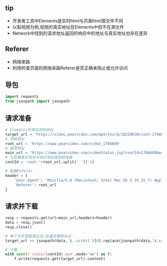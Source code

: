 ## tip
- 开发者工具中Elements是实时html与页面html源文件不同
- 以梨视频为例,视频的真实地址在Elements中但不在源文件
- Network中找到的请求地址返回的响应中的地址与真实地址也存在差异

## Referer
- 网络来路
- 利用检查页面的网络来路Referer是否正确来阻止或允许访问

## 导包
```py
import requests
from jsonpath import jsonpath
```

## 请求准备
```py
# Elements中真实目标地址
target_url = 'https://video.pearvideo.com/mp4/third/20220630/cont-1766669-10411777-200721-hd.mp4'
# 导航地址
root_url = 'https://www.pearvideo.com/video_1766669'
# 请求地址
main_url = 'https://www.pearvideo.com/videoStatus.jsp?contId=1766669&mrd=0.8743587203521135'
# 为处理真实地址与响应地址差异做准备
contId = 'cont-'+root_url.split('_')[-1]

# 配置Referer
header = {
    'User-Agent': 'Mozilla/5.0 (Macintosh; Intel Mac OS X 10_15_7) AppleWebKit/537.36 (KHTML, like Gecko) Chrome/103.0.0.0 Safari/537.36',
    'Referer': root_url
}
```

## 请求并下载
```py
resp = requests.get(url=main_url,headers=header)
data = resp.json()
resp.close()

# 单个文件直接用左边,批量处理用右边
target_url == jsonpath(data,'$..srcUrl')[0].replace(jsonpath(data,'$.systemTime')[0],contId)

# 下载
with open(f'vidio/{contId}.mp4',mode='wb') as f:
    f.write(requests.get(target_url).content)
```
